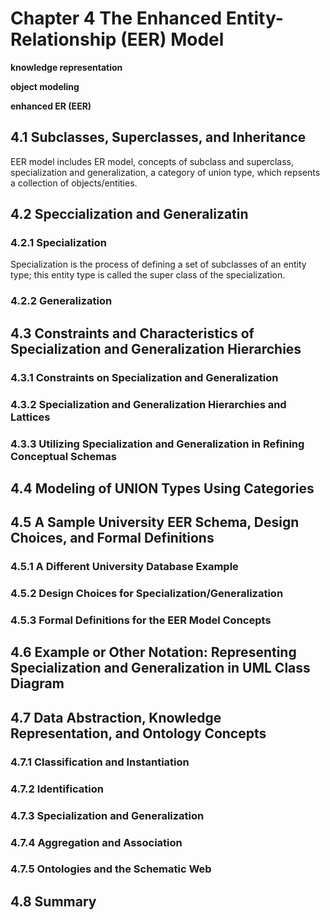 # Chapter 4 The Enhanced Entity-Relationship (EER) Model

<b>knowledge representation</b>

<b>object modeling</b>

<b>enhanced ER (EER)</b>

## 4.1 Subclasses, Superclasses, and Inheritance

EER model includes ER model, concepts of subclass and superclass, specialization and generalization, a category of union type, which repsents a collection of objects/entities.

## 4.2 Speccialization and Generalizatin

### 4.2.1 Specialization

Specialization is the process of defining a set of subclasses of an entity type; this entity type is called the super class of the specialization.

### 4.2.2 Generalization

## 4.3 Constraints and Characteristics of Specialization and Generalization Hierarchies

### 4.3.1 Constraints on Specialization and Generalization

### 4.3.2 Specialization and Generalization Hierarchies and Lattices

### 4.3.3 Utilizing Specialization and Generalization in Refining Conceptual Schemas

## 4.4 Modeling of UNION Types Using Categories

## 4.5 A Sample University EER Schema, Design Choices, and Formal Definitions

### 4.5.1 A Different University Database Example

### 4.5.2 Design Choices for Specialization/Generalization

### 4.5.3 Formal Definitions for the EER Model Concepts

## 4.6 Example or Other Notation: Representing Specialization and Generalization in UML Class Diagram

## 4.7 Data Abstraction, Knowledge Representation, and Ontology Concepts

### 4.7.1 Classification and Instantiation

### 4.7.2 Identification

### 4.7.3 Specialization and Generalization

### 4.7.4 Aggregation and Association

### 4.7.5 Ontologies and the Schematic Web

## 4.8 Summary
